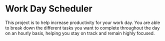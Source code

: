 # Work Day Scheduler

This project is to help increase productivity for your work day. You are able to break down the different tasks you want to complete throughout the day on an hourly basis, helping you stay on track and remain highly focused.